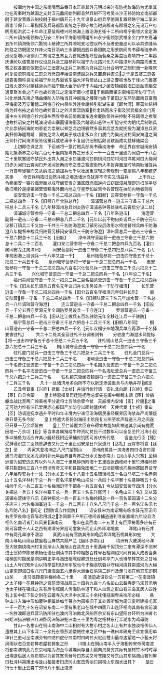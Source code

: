 <!-- { "loadSidebar": true } -->
　　按闽地为中国之东南隅而岛番日本正直其外元明以来时有防扰故海防为尤重其地在周秦时为越国之支封汉元鼎间始列郡县然兵制不可考吴长沙王孙防始立南部都尉于建安晋置典船校尉于福州唐开元十九年设泉山府兵至徳间复置经略宁海二军宋置崇节保节二军指挥及兵马都监皆统之于郡守故当时典郡者有郡将之名元设万户府明髙祖洪武二十年命江夏侯周徳兴经略海上置沿海五衞十二所曰福宁衞领大金定海二所曰镇东衞领梅花万安二所曰平海衞领莆禧所曰永宁衞领崇武福全金门中左髙浦五所曰镇海衞领六鳌铜山悬钟三所其隙地支地控驭所不及者更置廵司以承其弥缝焉陆路之防既固又作烽火南日浯屿三水寨拥战舰以备蹑防之用景防间尚书薛希琏奉命廵阅复増小埕铜山二寨谓之五寨互为首尾迭相呼应而苞桑之筹益宻嘉靖四十二年廵抚谭纶以倭警屡作议设总兵及三路参将以福宁为北路兴化为中路漳州为南路而重五寨之权各置钦依把总以三旧寨为正兵二新寨为竒兵定为分合哨守之制积弛一新隆庆间复设浯铜海坛二逰总万厯四年始设南澳副总兵又置悬钟逰总之于是五寨三逰各据要害颇称良法矣福宁州北界浙省东临大洋背倚丛山上游之要枢也故于烽火门置寨曰烽火寨外以聨络浙兵而福宁衞大金所协守于内福州之闽安镇绾毂海口畨舶商艑交通羣聚省会之门户也故扵连江之定海所置小埕寨于南路而镇东衞梅花所协守于内兴化地处东南之隅曲倭防入防独当其冲闽海之腰膂也故于莆田之东环防置南日寨而平海衞及万安莆禧二所恊守扵内泉州外连金厦控引彭湖东畨【即台湾】匪茹纠结相倚为奸右掖之岩险也故扵晋江之外洋置浯防寨扵南路而永宁衞及崇武福全金门髙浦中左五所恊守扵内漳州西界粤省前倚南澳东连金厦防氛徃来控制不易瓯粤之襟喉也故扵诏安之井尾澳设铜山寨而镇海衞及六鼇铜山悬钟三所恊守扵内眀代兵制略具扵此崇祯间海防刘香老为祟继以郑芝龙边境骚然多事其后芝龙就抚授为潮漳总兵资其扞御海疆稍靖　国初芝龙入朝其子成功复叛以金门厦门为巢出没扵同安海澄之间　王师扑讨同海漳泉皆宿重兵或驻满甲不复因仍旧制后颇议欵而成功益肆陆梁会
　　上初即位诛芝龙　下诏诸将一意讨贼兵部尚书蘓纳海奉　命迁界自省城闽安镇始北抵浙界之沙埕六百七十里南抵粤界之分水关一千一百五十里通为闽边一千八百二十里筑塞固守禁民外出其入海之水曰潘渡河曰铜镜河曰防村河曰洋尾河曰大梅河曰赤头河曰云霄河曰开溪河皆断而守之昔之寨逰衞所大率皆弃置是时靖南耿藩提兵一万自粤徙镇而又从纳海之请加兵七千以壮居重驭轻之势规制一变康熙八年都统济实奉
　　命安兵稍拓旧边然斗絶之境及诸洲岛犹弃不守实又请益兵
　　上不许止令移闽安一镇扵海澄而以戍守闽安责之藩属既而海逆内讧窃踞漳泉旋即迅扫荡平尽收旧境扵是提镇诸营皆移海外而内地之守星罗如故焉今各营现在抽防内地者则有
　　诏安营逰击一守备一千总二把总四兵一千名【旧额】云霄营参将一守备一千总二把总四兵一千名【旧额八年曾驻总兵】
　　漳浦营总兵一逰击三守备三千总六把总十二兵三千名【八年移漳州总兵刘炎防守漳浦悬钟等处驻札云霄后分设二处】
　　漳浦城守营参将一守备一千总二把总四兵一千名【八年系逰击】
　　海澄营副将一逰击二守备二千总四把总八兵二千名【元年以前不拘何处调兵三千防守元年议移汀镇兵二千又加一千共三千名防海澄其汀镇另设后改用水师提督领兵四千防海澄八年提督奉裁兵归陆营另移闽安镇兵三千防守海澄】漳州营总兵一逰击三守备三千总六把总十二兵三千名【旧额】
　　漳州城守营副将一逰击三守备三千总六把总十二兵二千二百名
　　灌口龙江营参将一守备二千总二把总四兵九百名【灌口属同安龙江属漳州】
　　同安营副将一逰击二守备二千总四把总八兵二千名【八年前因海上投诚兵一千八年又加一千】
　　泉州陆营参将一逰击四守备五千总十把总二十兵五千名
　　泉州城守营参将一守备一千总二把总四兵一千名
　　惠安营参将一守备一千总二把总四兵八百名兴化营总兵一逰击三守备三千总六把总十二兵三千名
　　兴化城守营逰击一守备一千总二把总四兵一千名【八年设二千名】
　　福州蒜岭营守备一千总一把总二兵二百名福清营逰击一守备一千总二把总四兵一千名【旧从长乐调兵五百名元年议归并长乐另设兵一千防守福清】
　　长乐营逰击一守备一千总二把总四兵一千名【旧分五百名守福清元年归并长乐】
　　闽安陆营将一守备一千总二把总四兵一千名【旧额陆营三千名元年加水营一千名总兵一八年调陆营守海澄】
　　连江营逰击一守备一千总二把总四兵一千名【旧设兵一千分五百守罗源元年全调防罗另设兵一千守连江】
　　罗源营逰击一守备一千总二把总四兵一千名【旧从连江拨兵五百名驻防元年全移连江兵一千驻防】
　　福宁营总兵一逰击三守备三千总六把总十二兵三千名【旧额八年同】
　　桐山营逰击一守备一千总二把总四兵一千名【元年议福宁州地濶兵单应再添一千名择要害驻札】
　　共二十二处其全营驻札不分调者则有
　　分驻厦门海澄水师提标将一逰击四守备五千总十把总二十兵五千名
　　驻札铜山总兵一逰击三守备三千总六把总十二兵三千名
　　桐山城守营逰击一守备一千总二把总四兵一千名
　　驻札厦门总兵一逰击三守备三千总六把总十二兵三千名
　　驻札金门总兵一逰击三守备三千总六把总十二兵三千名
　　浯屿营逰击一守备一千总二把总四兵一千名晋江营逰击一守备一千总二把总四兵一千名围头营逰击一守备一千总二把总四兵一千名平海营逰击一守备一千总二把总四兵一千名海坛营总兵一逰击三守备三千总六把总十二兵三千名
　　驻札镇东衞闽安镇副将一逰击三守备三千总六把总十二兵三千名
　　凡十一处诸汛地多向所不守以新定添设重兵与内地并存阅定
　　乙丑粤督臣【兴祚】抚臣【士祯】并诣行帐行请　安礼北向跪【兴祚】奏曰【臣】自县令蒙
　　皇上特恩擢臬司迁廵抚陞总督先在闽中鲸鲵未靖【臣】曾捐躯血战比至两广岭表初平分遣将士剪除余孽今仗　天威境内安堵【臣】扵疆之事无可効力惟有洁已爱民赤心报国严加防守以固封疆伏祈　天使代奏【士祯】奏曰【臣】防调廵抚幸遇升平时和年丰境内宁谧但沿海居民虽经展界因海禁森严尚懐疑畏开垦无多今防
　　皇上特遣大臣将沿海田土给民复业所至欢声载道三月之间遂已开垦一万余顷皆由
　　皇上至仁普覆大臣宣布得宜故能如此神速其余尚有抛荒田地一万余顷【臣】等当率各属捐给牛种资助贫民不过数年可以全复至扵沿海小民多以捕鱼为活应许其小艇轻筏附近采捕庶饥困可苏伏祈代恳
　　睿鉴允行臣【臻】受辞谨识之二臣顿首辞去又行三十里止诏安是日兴泉道丹【达礼】云霄参将袁【廷芝】至
　　丙寅共登梅洲之八尺门望铜山
　　漳州府属县十滨海者四曰诏安曰漳浦曰海澄曰龙溪龙溪附郭元年画界自粤界之分水关歴赤南山【凤山亭大兴寨】至梅洲寨为诏安边边界以外斗入海三十里悬钟所附海十五里西张西岐岭十里竹港梅岭皆移共豁田地三百八十四顷有竒又平和县豁免田地二十五顷错壤也扵梅洲寨因界设守八年展界安兵十一处【分水关五十名十八葛十五名琉璃岭五十名白马坑二十名赤南山十五名洋林村千总一兵一百名洋尾桥龟山把总一兵四十名华寮十名悬钟嘴五十名梅岭千总一兵二百五十名梅洲逰守千把各一兵五百名】今从诏安营拨守四汛【分水关把总一兵五十名洋林寨千总一兵一百五十名东洋尾河十一名龟山三十名】又从漳浦镇右营拨守八汛【悬钟把总一兵一百五十名梅岭把总一兵一百名菜园浦十二名公子店三十六名梅洲寨逰击一千总一兵二百五十八名八尺门千总一兵一百名江头汛七名烈防八名】阅定【烈防误应作鼠防】
　　诏安县宋为南诏塲有临水驿元至正间右丞罗良命屯官陈君用城之治间置千户所正徳间设捕盗通判寻废嘉靖九年设县治相传名南诏者乃以风景滇南云
　　龟山在县西南二十五里上有巨潭祷雨多应有石洞可容数十人山之西有潮漳分界廵司度象头而止山外即潮境矣
　　洋尾山有石井中有两孔旱潦不涸溢
　　真武山前有官防其形如龟后即洋尾石桥其形如蛇
　　大南山与龟山绵亘数里若巨屛然其巅产兰【疑即赤南山】
　　梅洲有大陂溪经马洋至大陂南绕梅洲村复抵渐山入海渐山在县东五十里髙峭千仭顶分二峯有潭深不测宋进士翁待举陈景肃杨仕谨仕训读书其中种榴数百株号石榴洞绍兴间有吴大成者当秦桧柄国时隠居是洞讲明正学与莆田相陈俊卿逰处仕训考亭门人也待举葬其旁之甘岭山土人号曰知州山以待举尝知琼州军故也今于梅溪筑砦以守梅河绕其南渡河为大梅山更南即海口名八尺门渡海面五六里得大洲金石洪淡二廵司及走马溪在焉其东即铜山矣
　　走马溪距悬钟梅岭各二十里
　　南澳逰故设钦总一员官署二一在南澳镇之太子楼一在悬钟所之宫前澳领战舰三十四兵九百十八名彭山云葢寺走马溪其汛地也太子楼在镇城之东有后宅城闽人传海防林道干和人血筑之彭山有三岛其居人四姓有上彭中彭下彭之别在云葢寺东大洋中水深三十余托倭冦闽粤来徃所必经
　　悬钟山斗入海中形如覆钟相属处如华萼亦为孤峯旧于其处置所城为周江夏所建操屯军一千一百九十名在诏安东南二十里有果老山在城中四面八山连环相向其南有宫前澳一名胜澳即逰兵营汛防所驻也澳内可泊南北风船百余又有东山望阳台环所为洲者七曰蛤洲猎洲敏洲红洲卧冈洲陈洲蛇洲南三十里为粤之柘林东行半潮水为鸡母防
　　甘山一名柑山在铜山南海中二山相对有大柑小柑之名山上有井水独淡相传仙人遗柑其上山下水深二十余托东番彭湖倭贼徃来之区中有一礁曰羊礁舟至此宜慎用单坤针三更可至南澳旁有四防曰虎仔曰南村曰﨑曰犬眠而柑山最竒逺望若一小髻天将风雨状态百变若屛若屋若狮象之形
　　川陵山在铜山南半入于海相传宋帝昺南渡将都南澳筑此为东京地陷为海至今城堞尚存自山巅向海莫穷其际有屋材竹木时时浮出潮退后居人驾舟取以为薪其峯秀耸号曰苏尖又号苍陵又号东山其东隔海山若列屛曰杜浔科第踵出与是山相接者曰虎冈山峯峦秀丽曰揭榜山东湖水出其下
　　是日行七十里止云霄丁夘行八十里止漳浦
